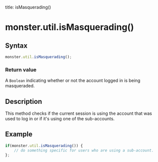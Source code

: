 title: isMasquerading()

# monster.util.isMasquerading()

## Syntax
```javascript
monster.util.isMasquerading();
```

### Return value
A `Boolean` indicating whether or not the account logged in is being masqueraded.

## Description
This method checks if the current session is using the account that was used to log in or if it's using one of the sub-accounts.

## Example
```javascript
if(monster.util.isMasquerading()) {
	// do something specific for users who are using a sub-account.
};
```
